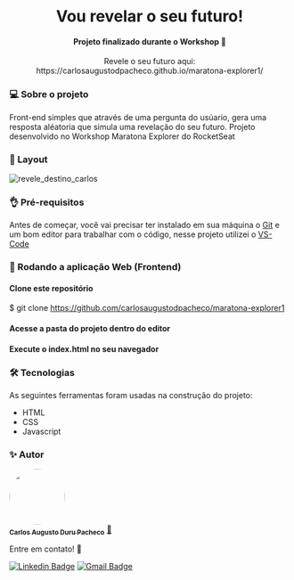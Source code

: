 <h1 align="center">Vou revelar o seu futuro!</h1>
<h4 align="center"> 
	Projeto finalizado durante o Workshop 🚀
</h4>
<p align="center"> Revele o seu futuro aqui: https://carlosaugustodpacheco.github.io/maratona-explorer1/ </p>

### 💻 Sobre o projeto

Front-end simples que através de uma pergunta do usúario, gera uma resposta aléatoria que simula uma revelação do seu futuro.
Projeto desenvolvido no Workshop Maratona Explorer do RocketSeat

### 🎨 Layout

![revele_destino_carlos](https://user-images.githubusercontent.com/68930974/173685662-c3956e42-ee7f-421c-ab07-e887a6cdec5e.PNG)


### 👌 Pré-requisitos

Antes de começar, você vai precisar ter instalado em sua máquina o [Git](https://git-scm.com) e um bom editor para trabalhar com o código, nesse projeto utilizei o [VS-Code](https://code.visualstudio.com/)


### 🎲 Rodando a aplicação Web (Frontend)

#### Clone este repositório
$ git clone <https://github.com/carlosaugustodpacheco/maratona-explorer1>

#### Acesse a pasta do projeto dentro do editor

#### Execute o index.html no seu navegador

### 🛠 Tecnologias

As seguintes ferramentas foram usadas na construção do projeto:

- HTML
- CSS
- Javascript

### ✨ Autor

<a href="https://github.com/carlosaugustodpacheco">
 <img style="border-radius: 50%;" src="https://media-exp2.licdn.com/dms/image/C5103AQG2RHl-Cs5Ucw/profile-displayphoto-shrink_200_200/0/1516856017781?e=1660176000&v=beta&t=EVlFE30IcDr9-Iv1aYoDQ2lOxLA9BQwnI-euVJtGyiI" width="100px;" alt=""/>
 <br />
 <sub><b>Carlos Augusto Duru Pacheco</b></sub></a> <a href="https://github.com/carlosaugustodpacheco" title="Rocketseat">🚀</a>
 
  Entre em contato! 👋
  
 [![Linkedin Badge](https://img.shields.io/badge/-Carlos-blue?style=flat-square&logo=Linkedin&logoColor=white&link=https://www.linkedin.com/in/carlosaugustodpacheco/)](https://www.linkedin.com/in/carlosaugustodpacheco/) 
[![Gmail Badge](https://img.shields.io/badge/-carlosaugustodpacheco@gmail.com-c14438?style=flat-square&logo=Gmail&logoColor=white&link=mailto:carlosaugustodpacheco@gmail.com)](mailto:carlosaugustodpacheco@gmail.com)
